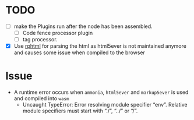 # TODO
- [ ] make the Plugins run after the node has been assembled.
    - [ ] Code fence processor plugin
    - [ ] tag processor.
- [X] Use [rphtml](https://github.com/fefit/rphtml) for parsing the html
    as html5ever is not maintained anymore and causes some issue when compiled to the browser

# Issue
- A runtime error occurs when `ammonia`, `html5ever` and `markup5ever` is used and compiled into `wasm`
    - Uncaught TypeError: Error resolving module specifier “env”. Relative module specifiers must start with “./”, “../” or “/”.
